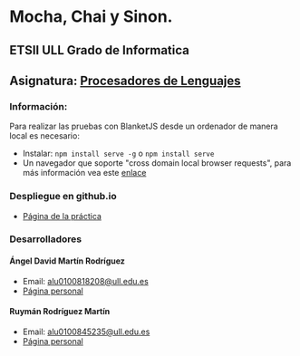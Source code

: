 # Mocha, Chai y Sinon.
## ETSII ULL Grado de Informatica
## Asignatura: [Procesadores de Lenguajes](https://campusvirtual.ull.es/1516/course/view.php?id=178)

### Información:
  Para realizar las pruebas con BlanketJS desde un ordenador de manera local es necesario:
  - Instalar: ```npm install serve -g``` o ```npm install serve```
  - Un navegador que soporte "cross domain local browser requests", para más información vea este [enlace](https://github.com/alex-seville/blanket/blob/master/docs/special_features.md)

### Despliegue en github.io

* [Página de la práctica](http://ULL-ESIT-GRADOII-PL.github.io/mocha-chai-sinon-ruyman_y_david/)

### Desarrolladores

#### Ángel David Martín Rodríguez
  - Email: alu0100818208@ull.edu.es
  - [Página personal](http://alu0100818208.github.io)

#### Ruymán Rodríguez Martín
  - Email: alu0100845235@ull.edu.es
  - [Página personal](http://alu0100845235.github.io)
